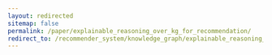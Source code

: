 ```yaml
---
layout: redirected
sitemap: false
permalink: /paper/explainable_reasoning_over_kg_for_recommendation/
redirect_to: /recommender_system/knowledge_graph/explainable_reasoning_over_kg_for_recommendation/
---
```

